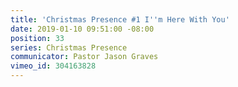 ```yaml
---
title: 'Christmas Presence #1 I''m Here With You'
date: 2019-01-10 09:51:00 -08:00
position: 33
series: Christmas Presence
communicator: Pastor Jason Graves
vimeo_id: 304163828
---
```


